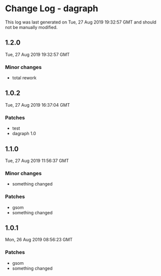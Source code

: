 # Change Log - dagraph

This log was last generated on Tue, 27 Aug 2019 19:32:57 GMT and should not be manually modified.

## 1.2.0
Tue, 27 Aug 2019 19:32:57 GMT

### Minor changes

- total rework

## 1.0.2
Tue, 27 Aug 2019 16:37:04 GMT

### Patches

- test
- dagraph 1.0

## 1.1.0
Tue, 27 Aug 2019 11:56:37 GMT

### Minor changes

- something changed

### Patches

- gsom
- something changed

## 1.0.1
Mon, 26 Aug 2019 08:56:23 GMT

### Patches

- gsom
- something changed

